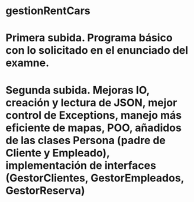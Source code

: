 # gestionRentCars

# Primera subida. Programa básico con lo solicitado en el enunciado del examne.

# Segunda subida. Mejoras IO, creación y lectura de JSON, mejor control de Exceptions, manejo más eficiente de mapas, POO,  añadidos de las clases Persona (padre de Cliente y Empleado), implementación de interfaces (GestorClientes, GestorEmpleados, GestorReserva)

